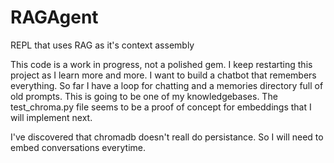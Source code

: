 # RAGAgent

REPL that uses RAG as it's context assembly

This code is a work in progress, not a polished gem.  I keep restarting this project as I learn more and more.  I want to build a chatbot that remembers everything.  So far I have a loop for chatting and a memories directory full of old prompts.  This is going to be one of my knowledgebases.  The test_chroma.py file seems to be a proof of concept for embeddings that I will implement next.  

I've discovered that chromadb doesn't reall do persistance.  So I will need to embed conversations everytime. 

